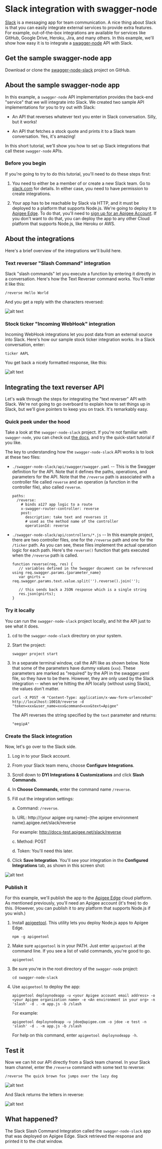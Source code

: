 # Slack integration with swagger-node

[Slack](https://slack.com/) is a messaging app for team communication. A nice thing about Slack is that you can easily integrate external services to provide extra features. For example, out-of-the-box integrations are available for services like GitHub, Google Drive, Heroku, Jira, and many others. In this example, we'll show how easy it is to integrate a [swagger-node](https://www.npmjs.com/package/swagger) API with Slack. 

## Get the sample swagger-node app 

Download or clone the [swagger-node-slack](https://github.com/apigee-127/swagger-node-slack) project on GitHub. 

## About the sample swagger-node app

In this example, a `swagger-node` API implementation provides the back-end "service" that we will integrate into Slack. We created two sample API implementations for you to try out with Slack:

* An API that reverses whatever text you enter in Slack conversation. Silly, but it works!

* An API that fetches a stock quote and prints it to a Slack team conversation. Yes, it's amazing!

In this short tutorial, we'll show you how to set up Slack integrations that call these `swagger-node` APIs.

### Before you begin

If you're going to try to do this tutorial, you'll need to do these steps first:

1. You need to either be a member of or create a new Slack team. Go to [slack.com](slack.com) for details. In either case, you need to have permission to create integrations.

2. Your app has to be reachable by Slack via HTTP, and it must be deployed to a platform that supports Node.js. We're going to deploy it to [Apigee Edge](http://apigee.com/about/products/api-management). To do that, you'll need to [sign up for an Apigee Account](https://accounts.apigee.com/accounts/sign_up). If you don't want to do that, you can deploy the app to any other Cloud platform that supports Node.js, like Heroku or AWS.


## About the integrations

Here's a brief overview of the integrations we'll build here.

### Text reverser "Slash Command" integration

Slack "slash commands" let you execute a function by entering it directly in a conversation. Here's how the Text Reverser command works. You'll enter it like this:

`/reverse Hello World`

And you get a reply with the characters reversed:

![alt text](./images/reverse.png)

### Stock ticker "Incoming WebHook" integration

Incoming WebHook integrations let you post data from an external source into Slack. Here's how our sample stock ticker integration works. In a Slack conversation, enter:

`ticker AAPL`

You get back a nicely formatted response, like this:

![alt text](./images/stockbot.png)

## Integrating the text reverser API

Let's walk through the steps for integrating the "text reverser" API with Slack. We're not going to go overboard to explain how to set things up in Slack, but we'll give pointers to keep you on track. It's remarkably easy. 

### Quick peek under the hood

Take a look at the `swagger-node-slack` project. If you're not familiar with `swagger-node`, you can check out [the docs](https://github.com/swagger-api/swagger-node/blob/master/docs/introduction.md), and try the quick-start tutorial if you like.

The key to understanding how the `swagger-node-slack` API works is to look at these two files:

* `./swagger-node-slack/api/swagger/swagger.yaml` -- This is the Swagger definition for the API. Note that it defines the paths, operations, and parameters for the API. Note that the `/reverse` path is associated with a controller file called `reverse` and an operation (a function in the controller file), also called `reverse`. 

    ```
    paths:
      /reverse:
        # binds a127 app logic to a route
        x-swagger-router-controller: reverse
        post:
          description: take text and reverses it
          # used as the method name of the controller
          operationId: reverse
    ```

* `./swagger-node-slack/api/controllers/*.js` -- In this example project, there are two controller files, one for the `/reverse` path and one for the `/ticker` path. As you can see, these files implement the actual operation logic for each path. Here's the `reverse()` function that gets executed when the `/reverse` path is called. 

   ```
   function reverse(req, res) {
      // variables defined in the Swagger document can be referenced using req.swagger.params.{parameter_name}
      var gnirts = req.swagger.params.text.value.split('').reverse().join('');

      // this sends back a JSON response which is a single string
      res.json(gnirts);
   }
   ```


### Try it locally

You can run the `swagger-node-slack` project locally, and hit the API just to see what it does. 

1. cd to the `swagger-node-slack` directory on your system.
2. Start the project:

    `swagger project start`

3. In a separate terminal window, call the API like as shown below. Note that some of the parameters have dummy values (`xxx`). These parameters are marked as "required" by the API in the swagger.yaml file, so they have to be there. However, they are only used by the Slack integration -- when we're hitting the API locally (without using Slack), the values don't matter. 

    `curl -X POST -H "Content-Type: application/x-www-form-urlencoded" http://localhost:10010/reverse -d "token=xxx&user_name=xxx&command=xxx&text=Apigee"`

    The API reverses the string specified by the `text` parameter and returns:

    `"eegipA"`

### Create the Slack integration

Now, let's go over to the Slack side.

1. Log in to your Slack account. 

1. From your Slack team menu, choose **Configure Integrations**.

2. Scroll down to **DYI Integrations & Customizations** and click **Slash Commands**. 

3. In **Choose Commands**, enter the command name `/reverse`. 

4. Fill out the integration settings:

    a. Command:  `/reverse`. 

    b. URL: http://{your apigee org name}-{the apigee environment name}.apigee.net/slack/reverse
    
    For example: http://docs-test.apigee.net/slack/reverse

    c. Method: POST

    d. Token: You'll need this later.

5. Click **Save Integration**. You'll see your integration in the **Configured Integrations** tab, as shown in this screen shot:

![alt text](./images/reverse-done.png)

### Publish it

For this example, we'll publish the app to the [Apigee Edge](http://www.apigee.com) cloud platform. As mentioned previously, you'll need an Apigee account (it's free) to do this. (However, you can publish it to any platform that supports Node.js if you wish.)

1. Install [apigeetool](https://www.npmjs.com/package/apigeetool). This utility lets you deploy Node.js apps to Apigee Edge. 

    `npm -g apigeetool`

2. Make sure `apigeetool` is in your PATH. Just enter `apigeetool` at the command line. If you see a list of valid commands, you're good to go. 

    `apigeetool`

3. Be sure you're in the root directory of the `swagger-node` project:

    `cd swagger-node-slack`

4. Use `apigeetool` to deploy the app:

    `apigeetool deploynodeapp -u <your Apigee account email address> -o <your Apigee organization name> -e <An environment in your org> -n 'slash' -d . -m app.js -b /slash`

    For example:

    `apigeetool deploynodeapp -u jdoe@apigee.com -o jdoe -e test -n 'slash' -d . -m app.js -b /slash`

    For help on this command, enter `apigeetool deploynodeapp -h`.

## Test it

Now we can hit our API directly from a Slack team channel. In your Slack team channel, enter the `/reverse` command with some text to reverse:

`/reverse The quick brown fox jumps over the lazy dog`

![alt text](./images/quickfox-1.png)

And Slack returns the letters in reverse:

![alt text](./images/quickfox-2.png)

## What happened?

The Slack Slash Command Integration called the `swagger-node-slack` app that was deployed on Apigee Edge. Slack retrieved the response and printed it to the chat window. 









